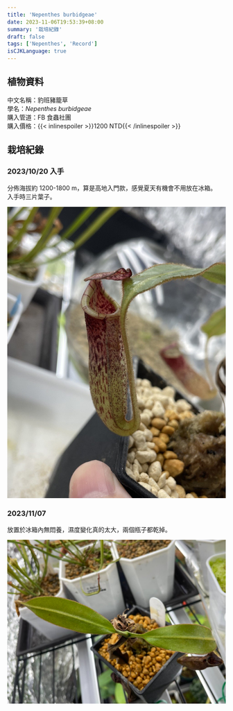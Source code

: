 ```yaml
---
title: 'Nepenthes burbidgeae'
date: 2023-11-06T19:53:39+08:00
summary: '栽培紀錄'
draft: false
tags: ['Nepenthes', 'Record']
isCJKLanguage: true
---
```


## 植物資料

中文名稱：豹班豬籠草  
學名：*Nepenthes burbidgeae*  
購入管道：FB 食蟲社團  
購入價格：{{< inlinespoiler >}}1200 NTD{{< /inlinespoiler >}}  

## 栽培紀錄

### 2023/10/20 入手

分佈海拔約 1200-1800 m，算是高地入門款，感覺夏天有機會不用放在冰箱。  
入手時三片葉子。  

![2023-10-20](./images/2023-10-20.jpg)

### 2023/11/07

放置於冰箱內無悶養，濕度變化真的太大，兩個瓶子都乾掉。  

![2023-11-07](./images/2023-11-07.jpg)
